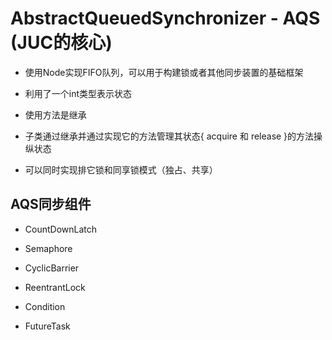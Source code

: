# AbstractQueuedSynchronizer - AQS (JUC的核心)

* 使用Node实现FIFO队列，可以用于构建锁或者其他同步装置的基础框架

* 利用了一个int类型表示状态

* 使用方法是继承

* 子类通过继承并通过实现它的方法管理其状态{ acquire 和 release }的方法操纵状态
 
* 可以同时实现排它锁和同享锁模式（独占、共享）

## AQS同步组件

* CountDownLatch

* Semaphore

* CyclicBarrier

* ReentrantLock

* Condition

* FutureTask
    
    